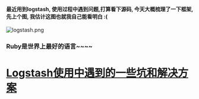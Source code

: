 #### 最近用到logstash, 使用过程中遇到问题,打算看下源码, 今天大概梳理了一下框架,先上个图, 我估计这图也就我自己能看明白 :(

![logstash.png](http://upload-images.jianshu.io/upload_images/2020390-c566f2c01c7b4f91.png?imageMogr2/auto-orient/strip%7CimageView2/2/w/1240)


### Ruby是世界上最好的语言~~~~

# [Logstash使用中遇到的一些坑和解决方案 ](http://www.jianshu.com/u/128d8abded39)